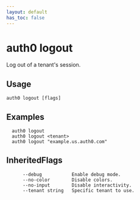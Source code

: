 ```yaml
---
layout: default
has_toc: false
---
```

# auth0 logout

Log out of a tenant's session.

## Usage
```
auth0 logout [flags]
```

## Examples

```
  auth0 logout
  auth0 logout <tenant>
  auth0 logout "example.us.auth0.com"
```




## InheritedFlags

```
      --debug           Enable debug mode.
      --no-color        Disable colors.
      --no-input        Disable interactivity.
      --tenant string   Specific tenant to use.
```


